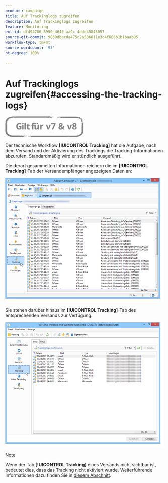 ```yaml
---
product: campaign
title: Auf Trackinglogs zugreifen
description: Auf Trackinglogs zugreifen
feature: Monitoring
exl-id: df494786-5950-4646-aa9c-4dde45845057
source-git-commit: 9839dbacda475c2a586811e3c4f686b1b1baab05
workflow-type: tm+mt
source-wordcount: '93'
ht-degree: 100%

---
```


# Auf Trackinglogs zugreifen{#accessing-the-tracking-logs}

![](../../assets/common.svg)

Der technische Workflow **[!UICONTROL Tracking]** hat die Aufgabe, nach dem Versand und der Aktivierung des Trackings die Tracking-Informationen abzurufen. Standardmäßig wird er stündlich ausgeführt.

Die derart gesammelten Informationen reichern die im **[!UICONTROL Tracking]**-Tab der Versandempfänger angezeigten Daten an:

![](assets/s_ncs_user_select_tracking_tab_from_recipient.png)

Sie stehen darüber hinaus im **[!UICONTROL Tracking]**-Tab des entsprechenden Versands zur Verfügung.

![](assets/s_ncs_user_select_tracking_tab_from_del.png)

>[!NOTE]
>
>Wenn der Tab **[!UICONTROL Tracking]** eines Versands nicht sichtbar ist, bedeutet dies, dass das Tracking nicht aktiviert wurde. Weiterführende Informationen dazu finden Sie in [diesem Abschnitt](how-to-configure-tracked-links.md).

